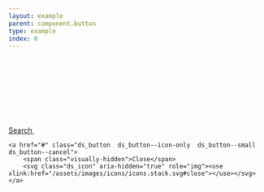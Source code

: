 ```yaml
---
layout: example
parent: component.button
type: example
index: 0
---
```


<div class="ds_button-group">
    <a href="#" class="ds_button  ds_button--icon-only">
        <span class="visually-hidden">Search</span>
        <svg class="ds_icon" aria-hidden="true" role="img"><use xlink:href="/assets/images/icons/icons.stack.svg#search"></use></svg>
    </a><br />

    <a href="#" class="ds_button  ds_button--icon-only  ds_button--small  ds_button--cancel">
        <span class="visually-hidden">Close</span>
        <svg class="ds_icon" aria-hidden="true" role="img"><use xlink:href="/assets/images/icons/icons.stack.svg#close"></use></svg>
    </a>
</div>
